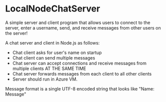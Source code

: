 # LocalNodeChatServer
A simple server and client program that allows users to connect to the server, enter a username, send, and receive messages from other users on the server!

A chat server and client in Node.js as follows:

- Chat client asks for user's name on startup
- Chat client can send multiple messages
- Chat server can accept connections and receive messages from multiple clients AT THE SAME TIME
- Chat server forwards messages from each client to all other clients
- Server should run in Azure VM.
 
Message format is a single UTF-8 encoded string that looks like "Name: Message"
